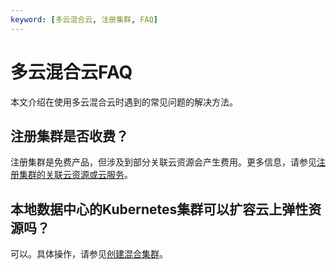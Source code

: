 ```yaml
---
keyword: [多云混合云, 注册集群, FAQ]
---
```


# 多云混合云FAQ

本文介绍在使用多云混合云时遇到的常见问题的解决方法。

## 注册集群是否收费？

注册集群是免费产品，但涉及到部分关联云资源会产生费用。更多信息，请参见[注册集群的关联云资源或云服务](/intl.zh-CN/Kubernetes集群用户指南/多云混合云/注册集群管理/注册集群概述.md)。

## 本地数据中心的Kubernetes集群可以扩容云上弹性资源吗？

可以。具体操作，请参见[创建混合集群](/intl.zh-CN/Kubernetes集群用户指南/多云混合云/注册集群管理/创建混合集群.md)。


